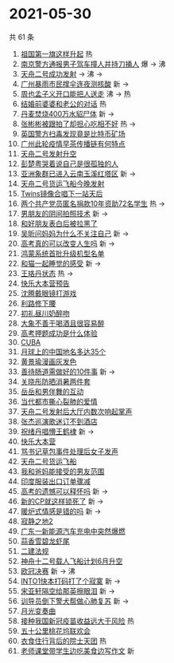 # 2021-05-30

共 61 条

<!-- BEGIN -->
<!-- 最后更新时间 Sun May 30 2021 06:35:24 GMT+0800 (China Standard Time) -->

1. [祖国第一旗这样升起](https://s.weibo.com//weibo?q=%23%E7%A5%96%E5%9B%BD%E7%AC%AC%E4%B8%80%E6%97%97%E8%BF%99%E6%A0%B7%E5%8D%87%E8%B5%B7%23&Refer=new_time)
   热
2. [南京警方通报男子驾车撞人并持刀捅人](https://s.weibo.com//weibo?q=%23%E5%8D%97%E4%BA%AC%E8%AD%A6%E6%96%B9%E9%80%9A%E6%8A%A5%E7%94%B7%E5%AD%90%E9%A9%BE%E8%BD%A6%E6%92%9E%E4%BA%BA%E5%B9%B6%E6%8C%81%E5%88%80%E6%8D%85%E4%BA%BA%23&Refer=top)
   爆 -> 沸
3. [天舟二号成功发射](https://s.weibo.com//weibo?q=%23%E5%A4%A9%E8%88%9F%E4%BA%8C%E5%8F%B7%E6%88%90%E5%8A%9F%E5%8F%91%E5%B0%84%23&Refer=top)
   -> 沸 ->
4. [广州暴雨市民撑伞连夜测核酸](https://s.weibo.com//weibo?q=%23%E5%B9%BF%E5%B7%9E%E6%9A%B4%E9%9B%A8%E5%B8%82%E6%B0%91%E6%92%91%E4%BC%9E%E8%BF%9E%E5%A4%9C%E6%B5%8B%E6%A0%B8%E9%85%B8%23&Refer=top)
   新 ->
5. [周也孟子义开口能把人送走](https://s.weibo.com//weibo?q=%23%E5%91%A8%E4%B9%9F%E5%AD%9F%E5%AD%90%E4%B9%89%E5%BC%80%E5%8F%A3%E8%83%BD%E6%8A%8A%E4%BA%BA%E9%80%81%E8%B5%B0%23&Refer=top)
   沸 -> 热
6. [结婚前婆婆和老公的对话](https://s.weibo.com//weibo?q=%23%E7%BB%93%E5%A9%9A%E5%89%8D%E5%A9%86%E5%A9%86%E5%92%8C%E8%80%81%E5%85%AC%E7%9A%84%E5%AF%B9%E8%AF%9D%23&Refer=top)
   热
7. [丹麦焚烧400万水貂尸体](https://s.weibo.com//weibo?q=%23%E4%B8%B9%E9%BA%A6%E7%84%9A%E7%83%A7400%E4%B8%87%E6%B0%B4%E8%B2%82%E5%B0%B8%E4%BD%93%23&Refer=top)
   新 ->
8. [张彬彬被跟拍了却担心吃相不好](https://s.weibo.com//weibo?q=%23%E5%BC%A0%E5%BD%AC%E5%BD%AC%E8%A2%AB%E8%B7%9F%E6%8B%8D%E4%BA%86%E5%8D%B4%E6%8B%85%E5%BF%83%E5%90%83%E7%9B%B8%E4%B8%8D%E5%A5%BD%23&Refer=top)
   热 ->
9. [英国警方扫毒发现竟是比特币矿场](https://s.weibo.com//weibo?q=%23%E8%8B%B1%E5%9B%BD%E8%AD%A6%E6%96%B9%E6%89%AB%E6%AF%92%E5%8F%91%E7%8E%B0%E7%AB%9F%E6%98%AF%E6%AF%94%E7%89%B9%E5%B8%81%E7%9F%BF%E5%9C%BA%23&Refer=top)
10. [广州此轮疫情早茶传播链有何特点](https://s.weibo.com//weibo?q=%23%E5%B9%BF%E5%B7%9E%E6%AD%A4%E8%BD%AE%E7%96%AB%E6%83%85%E6%97%A9%E8%8C%B6%E4%BC%A0%E6%92%AD%E9%93%BE%E6%9C%89%E4%BD%95%E7%89%B9%E7%82%B9%23&Refer=top)
11. [天舟二号发射升空](https://s.weibo.com//weibo?q=%23%E5%A4%A9%E8%88%9F%E4%BA%8C%E5%8F%B7%E5%8F%91%E5%B0%84%E5%8D%87%E7%A9%BA%23&Refer=top)
12. [彭楚粤哭着说自己是很孤独的人](https://s.weibo.com//weibo?q=%23%E5%BD%AD%E6%A5%9A%E7%B2%A4%E5%93%AD%E7%9D%80%E8%AF%B4%E8%87%AA%E5%B7%B1%E6%98%AF%E5%BE%88%E5%AD%A4%E7%8B%AC%E7%9A%84%E4%BA%BA%23&Refer=top)
13. [亚洲象群已进入云南玉溪红塔区](https://s.weibo.com//weibo?q=%23%E4%BA%9A%E6%B4%B2%E8%B1%A1%E7%BE%A4%E5%B7%B2%E8%BF%9B%E5%85%A5%E4%BA%91%E5%8D%97%E7%8E%89%E6%BA%AA%E7%BA%A2%E5%A1%94%E5%8C%BA%23&Refer=top)
    新 ->
14. [天舟二号货运飞船今晚发射](https://s.weibo.com//weibo?q=%23%E5%A4%A9%E8%88%9F%E4%BA%8C%E5%8F%B7%E8%B4%A7%E8%BF%90%E9%A3%9E%E8%88%B9%E4%BB%8A%E6%99%9A%E5%8F%91%E5%B0%84%23&Refer=top)
15. [Twins镜像合唱下一站天后](https://s.weibo.com//weibo?q=%23Twins%E9%95%9C%E5%83%8F%E5%90%88%E5%94%B1%E4%B8%8B%E4%B8%80%E7%AB%99%E5%A4%A9%E5%90%8E%23&Refer=top)
16. [两个共产党员匿名捐款10年资助72名学生](https://s.weibo.com//weibo?q=%23%E4%B8%A4%E4%B8%AA%E5%85%B1%E4%BA%A7%E5%85%9A%E5%91%98%E5%8C%BF%E5%90%8D%E6%8D%90%E6%AC%BE10%E5%B9%B4%E8%B5%84%E5%8A%A972%E5%90%8D%E5%AD%A6%E7%94%9F%23&Refer=top)
    热 ->
17. [男朋友的阴间拍照技术](https://s.weibo.com//weibo?q=%23%E7%94%B7%E6%9C%8B%E5%8F%8B%E7%9A%84%E9%98%B4%E9%97%B4%E6%8B%8D%E7%85%A7%E6%8A%80%E6%9C%AF%23&Refer=top)
    新 ->
18. [和好朋友表白后被拉黑了](https://s.weibo.com//weibo?q=%23%E5%92%8C%E5%A5%BD%E6%9C%8B%E5%8F%8B%E8%A1%A8%E7%99%BD%E5%90%8E%E8%A2%AB%E6%8B%89%E9%BB%91%E4%BA%86%23&Refer=top)
19. [吴昕问妈妈为什么不关注自己](https://s.weibo.com//weibo?q=%23%E5%90%B4%E6%98%95%E9%97%AE%E5%A6%88%E5%A6%88%E4%B8%BA%E4%BB%80%E4%B9%88%E4%B8%8D%E5%85%B3%E6%B3%A8%E8%87%AA%E5%B7%B1%23&Refer=top)
    新 ->
20. [高考真的可以改变人生吗](https://s.weibo.com//weibo?q=%23%E9%AB%98%E8%80%83%E7%9C%9F%E7%9A%84%E5%8F%AF%E4%BB%A5%E6%94%B9%E5%8F%98%E4%BA%BA%E7%94%9F%E5%90%97%23&Refer=top)
    新 ->
21. [鸿蒙系统首批升级机型名单](https://s.weibo.com//weibo?q=%23%E9%B8%BF%E8%92%99%E7%B3%BB%E7%BB%9F%E9%A6%96%E6%89%B9%E5%8D%87%E7%BA%A7%E6%9C%BA%E5%9E%8B%E5%90%8D%E5%8D%95%23&Refer=top)
22. [和猫一起睡觉的感受](https://s.weibo.com//weibo?q=%23%E5%92%8C%E7%8C%AB%E4%B8%80%E8%B5%B7%E7%9D%A1%E8%A7%89%E7%9A%84%E6%84%9F%E5%8F%97%23&Refer=top)
    新 ->
23. [王珞丹状态](https://s.weibo.com//weibo?q=%23%E7%8E%8B%E7%8F%9E%E4%B8%B9%E7%8A%B6%E6%80%81%23&Refer=top)
    热 ->
24. [快乐大本营预告](https://s.weibo.com//weibo?q=%23%E5%BF%AB%E4%B9%90%E5%A4%A7%E6%9C%AC%E8%90%A5%E9%A2%84%E5%91%8A%23&Refer=top)
25. [沈腾戴眼镜打游戏](https://s.weibo.com//weibo?q=%23%E6%B2%88%E8%85%BE%E6%88%B4%E7%9C%BC%E9%95%9C%E6%89%93%E6%B8%B8%E6%88%8F%23&Refer=top)
26. [利路修下腰](https://s.weibo.com//weibo?q=%23%E5%88%A9%E8%B7%AF%E4%BF%AE%E4%B8%8B%E8%85%B0%23&Refer=top)
27. [初礼昼川奶醉吻](https://s.weibo.com//weibo?q=%23%E5%88%9D%E7%A4%BC%E6%98%BC%E5%B7%9D%E5%A5%B6%E9%86%89%E5%90%BB%23&Refer=top)
28. [大象不善于喝酒且很容易醉](https://s.weibo.com//weibo?q=%23%E5%A4%A7%E8%B1%A1%E4%B8%8D%E5%96%84%E4%BA%8E%E5%96%9D%E9%85%92%E4%B8%94%E5%BE%88%E5%AE%B9%E6%98%93%E9%86%89%23&Refer=top)
29. [高考押题成功是什么体验](https://s.weibo.com//weibo?q=%23%E9%AB%98%E8%80%83%E6%8A%BC%E9%A2%98%E6%88%90%E5%8A%9F%E6%98%AF%E4%BB%80%E4%B9%88%E4%BD%93%E9%AA%8C%23&Refer=top)
30. [CUBA](https://s.weibo.com//weibo?q=CUBA&Refer=top)
31. [月球上的中国地名多达35个](https://s.weibo.com//weibo?q=%23%E6%9C%88%E7%90%83%E4%B8%8A%E7%9A%84%E4%B8%AD%E5%9B%BD%E5%9C%B0%E5%90%8D%E5%A4%9A%E8%BE%BE35%E4%B8%AA%23&Refer=top)
32. [黄景瑜漫画灰发色](https://s.weibo.com//weibo?q=%23%E9%BB%84%E6%99%AF%E7%91%9C%E6%BC%AB%E7%94%BB%E7%81%B0%E5%8F%91%E8%89%B2%23&Refer=top)
33. [善待肠道需做好的10件事](https://s.weibo.com//weibo?q=%23%E5%96%84%E5%BE%85%E8%82%A0%E9%81%93%E9%9C%80%E5%81%9A%E5%A5%BD%E7%9A%8410%E4%BB%B6%E4%BA%8B%23&Refer=top)
    新 ->
34. [关晓彤防晒消暑两件套](https://s.weibo.com//weibo?q=%23%E5%85%B3%E6%99%93%E5%BD%A4%E9%98%B2%E6%99%92%E6%B6%88%E6%9A%91%E4%B8%A4%E4%BB%B6%E5%A5%97%23&Refer=top)
35. [岳岳和男伴舞的互动](https://s.weibo.com//weibo?q=%23%E5%B2%B3%E5%B2%B3%E5%92%8C%E7%94%B7%E4%BC%B4%E8%88%9E%E7%9A%84%E4%BA%92%E5%8A%A8%23&Refer=top)
36. [当代都市撕心裂肺的爱情](https://s.weibo.com//weibo?q=%23%E5%BD%93%E4%BB%A3%E9%83%BD%E5%B8%82%E6%92%95%E5%BF%83%E8%A3%82%E8%82%BA%E7%9A%84%E7%88%B1%E6%83%85%23&Refer=top)
37. [天舟二号发射后大厅内数次响起掌声](https://s.weibo.com//weibo?q=%23%E5%A4%A9%E8%88%9F%E4%BA%8C%E5%8F%B7%E5%8F%91%E5%B0%84%E5%90%8E%E5%A4%A7%E5%8E%85%E5%86%85%E6%95%B0%E6%AC%A1%E5%93%8D%E8%B5%B7%E6%8E%8C%E5%A3%B0%23&Refer=top)
38. [张杰巡演歌迷订不到酒店](https://s.weibo.com//weibo?q=%23%E5%BC%A0%E6%9D%B0%E5%B7%A1%E6%BC%94%E6%AD%8C%E8%BF%B7%E8%AE%A2%E4%B8%8D%E5%88%B0%E9%85%92%E5%BA%97%23&Refer=top)
39. [祝绪丹唱懵王鹤棣](https://s.weibo.com//weibo?q=%23%E7%A5%9D%E7%BB%AA%E4%B8%B9%E5%94%B1%E6%87%B5%E7%8E%8B%E9%B9%A4%E6%A3%A3%23&Refer=top)
    新 ->
40. [快乐大本营](https://s.weibo.com//weibo?q=%E5%BF%AB%E4%B9%90%E5%A4%A7%E6%9C%AC%E8%90%A5&Refer=top)
41. [骂书记草包事件处理后女子发声](https://s.weibo.com//weibo?q=%23%E9%AA%82%E4%B9%A6%E8%AE%B0%E8%8D%89%E5%8C%85%E4%BA%8B%E4%BB%B6%E5%A4%84%E7%90%86%E5%90%8E%E5%A5%B3%E5%AD%90%E5%8F%91%E5%A3%B0%23&Refer=top)
42. [天舟二号货运飞船](https://s.weibo.com//weibo?q=%23%E5%A4%A9%E8%88%9F%E4%BA%8C%E5%8F%B7%E8%B4%A7%E8%BF%90%E9%A3%9E%E8%88%B9%23&Refer=top)
43. [我和爸妈能接受的男友范围](https://s.weibo.com//weibo?q=%23%E6%88%91%E5%92%8C%E7%88%B8%E5%A6%88%E8%83%BD%E6%8E%A5%E5%8F%97%E7%9A%84%E7%94%B7%E5%8F%8B%E8%8C%83%E5%9B%B4%23&Refer=top)
44. [印度服装出口订单骤减](https://s.weibo.com//weibo?q=%23%E5%8D%B0%E5%BA%A6%E6%9C%8D%E8%A3%85%E5%87%BA%E5%8F%A3%E8%AE%A2%E5%8D%95%E9%AA%A4%E5%87%8F%23&Refer=top)
45. [高考的遗憾可以释怀吗](https://s.weibo.com//weibo?q=%23%E9%AB%98%E8%80%83%E7%9A%84%E9%81%97%E6%86%BE%E5%8F%AF%E4%BB%A5%E9%87%8A%E6%80%80%E5%90%97%23&Refer=top)
    新 ->
46. [新的CP就这样锁死了](https://s.weibo.com//weibo?q=%23%E6%96%B0%E7%9A%84CP%E5%B0%B1%E8%BF%99%E6%A0%B7%E9%94%81%E6%AD%BB%E4%BA%86%23&Refer=top)
    新 ->
47. [暖炉式情感是错的吗](https://s.weibo.com//weibo?q=%23%E6%9A%96%E7%82%89%E5%BC%8F%E6%83%85%E6%84%9F%E6%98%AF%E9%94%99%E7%9A%84%E5%90%97%23&Refer=top)
    新 ->
48. [寂静之地2](https://s.weibo.com//weibo?q=%23%E5%AF%82%E9%9D%99%E4%B9%8B%E5%9C%B02%23&Refer=top)
49. [广东一新能源汽车充电中突然爆燃](https://s.weibo.com//weibo?q=%23%E5%B9%BF%E4%B8%9C%E4%B8%80%E6%96%B0%E8%83%BD%E6%BA%90%E6%B1%BD%E8%BD%A6%E5%85%85%E7%94%B5%E4%B8%AD%E7%AA%81%E7%84%B6%E7%88%86%E7%87%83%23&Refer=top)
50. [蒜香雪碧龙虾尾](https://s.weibo.com//weibo?q=%23%E8%92%9C%E9%A6%99%E9%9B%AA%E7%A2%A7%E9%BE%99%E8%99%BE%E5%B0%BE%23&Refer=top)
51. [二建法规](https://s.weibo.com//weibo?q=%23%E4%BA%8C%E5%BB%BA%E6%B3%95%E8%A7%84%23&Refer=top)
52. [神舟十二号载人飞船计划6月升空](https://s.weibo.com//weibo?q=%23%E7%A5%9E%E8%88%9F%E5%8D%81%E4%BA%8C%E5%8F%B7%E8%BD%BD%E4%BA%BA%E9%A3%9E%E8%88%B9%E8%AE%A1%E5%88%926%E6%9C%88%E5%8D%87%E7%A9%BA%23&Refer=top)
53. [欧冠决赛](https://s.weibo.com//weibo?q=%23%E6%AC%A7%E5%86%A0%E5%86%B3%E8%B5%9B%23&Refer=top)
    新 -> 沸
54. [INTO1快本打码打了个寂寞](https://s.weibo.com//weibo?q=%23INTO1%E5%BF%AB%E6%9C%AC%E6%89%93%E7%A0%81%E6%89%93%E4%BA%86%E4%B8%AA%E5%AF%82%E5%AF%9E%23&Refer=top)
    新 ->
55. [宋亚轩隔空给那英擦眼泪](https://s.weibo.com//weibo?q=%23%E5%AE%8B%E4%BA%9A%E8%BD%A9%E9%9A%94%E7%A9%BA%E7%BB%99%E9%82%A3%E8%8B%B1%E6%93%A6%E7%9C%BC%E6%B3%AA%23&Refer=top)
    新 ->
56. [训导员倒下警犬帮做心肺复苏](https://s.weibo.com//weibo?q=%23%E8%AE%AD%E5%AF%BC%E5%91%98%E5%80%92%E4%B8%8B%E8%AD%A6%E7%8A%AC%E5%B8%AE%E5%81%9A%E5%BF%83%E8%82%BA%E5%A4%8D%E8%8B%8F%23&Refer=top)
    新 ->
57. [月光变奏曲](https://s.weibo.com//weibo?q=%E6%9C%88%E5%85%89%E5%8F%98%E5%A5%8F%E6%9B%B2&Refer=top)
58. [接种我国新冠疫苗收益远大于风险](https://s.weibo.com//weibo?q=%23%E6%8E%A5%E7%A7%8D%E6%88%91%E5%9B%BD%E6%96%B0%E5%86%A0%E7%96%AB%E8%8B%97%E6%94%B6%E7%9B%8A%E8%BF%9C%E5%A4%A7%E4%BA%8E%E9%A3%8E%E9%99%A9%23&Refer=new_time)
    热
59. [五十公里桃花坞联欢会](https://s.weibo.com//weibo?q=%23%E4%BA%94%E5%8D%81%E5%85%AC%E9%87%8C%E6%A1%83%E8%8A%B1%E5%9D%9E%E8%81%94%E6%AC%A2%E4%BC%9A%23&Refer=top)
60. [衣食住行背后的院士天团](https://s.weibo.com//weibo?q=%23%E8%A1%A3%E9%A3%9F%E4%BD%8F%E8%A1%8C%E8%83%8C%E5%90%8E%E7%9A%84%E9%99%A2%E5%A3%AB%E5%A4%A9%E5%9B%A2%23&Refer=new_time)
    热
61. [老师课堂带学生边吃美食边写作文](https://s.weibo.com//weibo?q=%23%E8%80%81%E5%B8%88%E8%AF%BE%E5%A0%82%E5%B8%A6%E5%AD%A6%E7%94%9F%E8%BE%B9%E5%90%83%E7%BE%8E%E9%A3%9F%E8%BE%B9%E5%86%99%E4%BD%9C%E6%96%87%23&Refer=top)
    新

<!-- END -->
